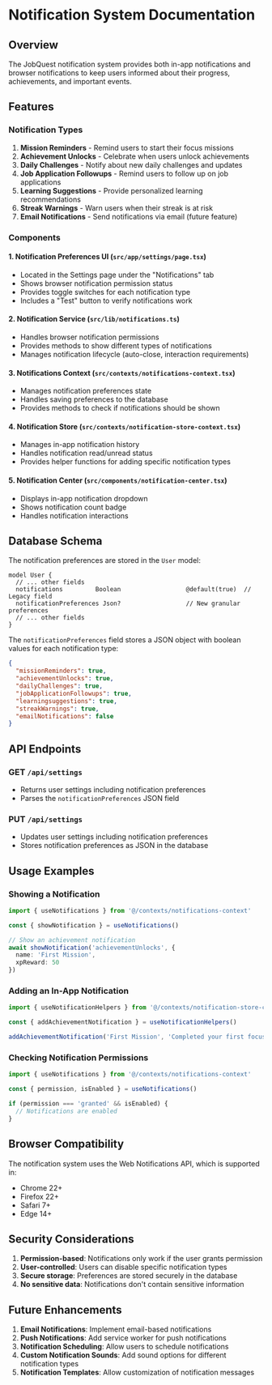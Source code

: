 # Notification System Documentation

## Overview

The JobQuest notification system provides both in-app notifications and browser notifications to keep users informed about their progress, achievements, and important events.

## Features

### Notification Types

1. **Mission Reminders** - Remind users to start their focus missions
2. **Achievement Unlocks** - Celebrate when users unlock achievements
3. **Daily Challenges** - Notify about new daily challenges and updates
4. **Job Application Followups** - Remind users to follow up on job applications
5. **Learning Suggestions** - Provide personalized learning recommendations
6. **Streak Warnings** - Warn users when their streak is at risk
7. **Email Notifications** - Send notifications via email (future feature)

### Components

#### 1. Notification Preferences UI (`src/app/settings/page.tsx`)
- Located in the Settings page under the "Notifications" tab
- Shows browser notification permission status
- Provides toggle switches for each notification type
- Includes a "Test" button to verify notifications work

#### 2. Notification Service (`src/lib/notifications.ts`)
- Handles browser notification permissions
- Provides methods to show different types of notifications
- Manages notification lifecycle (auto-close, interaction requirements)

#### 3. Notifications Context (`src/contexts/notifications-context.tsx`)
- Manages notification preferences state
- Handles saving preferences to the database
- Provides methods to check if notifications should be shown

#### 4. Notification Store (`src/contexts/notification-store-context.tsx`)
- Manages in-app notification history
- Handles notification read/unread status
- Provides helper functions for adding specific notification types

#### 5. Notification Center (`src/components/notification-center.tsx`)
- Displays in-app notification dropdown
- Shows notification count badge
- Handles notification interactions

## Database Schema

The notification preferences are stored in the `User` model:

```prisma
model User {
  // ... other fields
  notifications         Boolean                  @default(true)  // Legacy field
  notificationPreferences Json?                  // New granular preferences
  // ... other fields
}
```

The `notificationPreferences` field stores a JSON object with boolean values for each notification type:

```json
{
  "missionReminders": true,
  "achievementUnlocks": true,
  "dailyChallenges": true,
  "jobApplicationFollowups": true,
  "learningsuggestions": true,
  "streakWarnings": true,
  "emailNotifications": false
}
```

## API Endpoints

### GET `/api/settings`
- Returns user settings including notification preferences
- Parses the `notificationPreferences` JSON field

### PUT `/api/settings`
- Updates user settings including notification preferences
- Stores notification preferences as JSON in the database

## Usage Examples

### Showing a Notification

```typescript
import { useNotifications } from '@/contexts/notifications-context'

const { showNotification } = useNotifications()

// Show an achievement notification
await showNotification('achievementUnlocks', {
  name: 'First Mission',
  xpReward: 50
})
```

### Adding an In-App Notification

```typescript
import { useNotificationHelpers } from '@/contexts/notification-store-context'

const { addAchievementNotification } = useNotificationHelpers()

addAchievementNotification('First Mission', 'Completed your first focus mission!', 50)
```

### Checking Notification Permissions

```typescript
import { useNotifications } from '@/contexts/notifications-context'

const { permission, isEnabled } = useNotifications()

if (permission === 'granted' && isEnabled) {
  // Notifications are enabled
}
```

## Browser Compatibility

The notification system uses the Web Notifications API, which is supported in:
- Chrome 22+
- Firefox 22+
- Safari 7+
- Edge 14+

## Security Considerations

1. **Permission-based**: Notifications only work if the user grants permission
2. **User-controlled**: Users can disable specific notification types
3. **Secure storage**: Preferences are stored securely in the database
4. **No sensitive data**: Notifications don't contain sensitive information

## Future Enhancements

1. **Email Notifications**: Implement email-based notifications
2. **Push Notifications**: Add service worker for push notifications
3. **Notification Scheduling**: Allow users to schedule notifications
4. **Custom Notification Sounds**: Add sound options for different notification types
5. **Notification Templates**: Allow customization of notification messages
